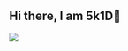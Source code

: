 ## Hi there, I am 5k1D👋
<img src="https://github-readme-stats.vercel.app/api?username=TonyN0tFound&count_private=true&show_icons=true&theme=tokyonight">
